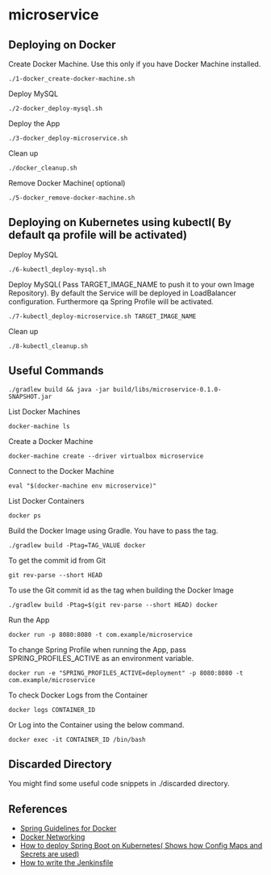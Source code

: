 # microservice

## Deploying on Docker

Create Docker Machine. Use this only if you have Docker Machine installed.
```
./1-docker_create-docker-machine.sh
```
Deploy MySQL
```
./2-docker_deploy-mysql.sh
```
Deploy the App
```
./3-docker_deploy-microservice.sh
```
Clean up
```
./docker_cleanup.sh
```
Remove Docker Machine( optional)
```
./5-docker_remove-docker-machine.sh
```

## Deploying on Kubernetes using kubectl( By default qa profile will be activated)
Deploy MySQL
```
./6-kubectl_deploy-mysql.sh
```
Deploy MySQL( Pass TARGET_IMAGE_NAME to push it to your own Image Repository). By default the Service will be deployed in LoadBalancer configuration. Furthermore qa Spring Profile will be activated.
```
./7-kubectl_deploy-microservice.sh TARGET_IMAGE_NAME
```
Clean up
```
./8-kubectl_cleanup.sh
```

## Useful Commands

```
./gradlew build && java -jar build/libs/microservice-0.1.0-SNAPSHOT.jar
```
List Docker Machines
```
docker-machine ls
```
Create a Docker Machine
```
docker-machine create --driver virtualbox microservice
```
Connect to the Docker Machine
```
eval "$(docker-machine env microservice)"
```
List Docker Containers
```
docker ps
```
Build the Docker Image using Gradle. You have to pass the tag.
```
./gradlew build -Ptag=TAG_VALUE docker
```
To get the commit id from Git
```
git rev-parse --short HEAD
```
To use the Git commit id as the tag when building the Docker Image
```
./gradlew build -Ptag=$(git rev-parse --short HEAD) docker
```
Run the App
```
docker run -p 8080:8080 -t com.example/microservice
```
To change Spring Profile when running the App, pass SPRING_PROFILES_ACTIVE as an environment variable.
```
docker run -e "SPRING_PROFILES_ACTIVE=deployment" -p 8080:8080 -t com.example/microservice
```
To check Docker Logs from the Container
```
docker logs CONTAINER_ID
```
Or Log into the Container using the below command.
```
docker exec -it CONTAINER_ID /bin/bash
```

## Discarded Directory

You might find some useful code snippets in ./discarded directory.

## References
 - [Spring Guidelines for Docker](https://spring.io/guides/gs/spring-boot-docker/)
 - [Docker Networking](https://rskupnik.github.io/docker_series_2_connecting_containers) 
 - [How to deploy Spring Boot on Kubernetes( Shows how Config Maps and Secrets are used)](https://github.com/IBM/spring-boot-microservices-on-kubernetes/blob/master/README.md)
 - [How to write the Jenkinsfile](https://github.com/jenkinsci/kubernetes-plugin) 
 
 
 